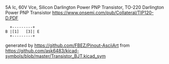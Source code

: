 5A Ic, 60V Vce, Silicon Darlington Power PNP Transistor, TO-220
Darlington Power PNP Transistor
https://www.onsemi.com/pub/Collateral/TIP120-D.PDF


	  +---------+
	B |[1]   [3]| E
	  +---------+


generated by https://github.com/FBEZ/Pinout-AsciiArt from https://github.com/ask6483/kicad-symbols/blob/master/Transistor_BJT.kicad_sym